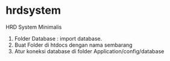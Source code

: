 # hrdsystem
HRD System Minimalis

1. Folder Database : import database.
2. Buat Folder di htdocs dengan nama sembarang
3. Atur koneksi database di folder Application/config/database

